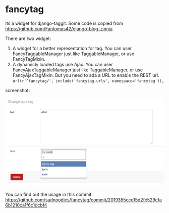 # fancytag

Its a widget for django-taggit. Some code is copied from https://github.com/Fantomas42/django-blog-zinnia.

There are two widget:

1. A widget for a better representation for tag. You can user FancyTaggableManager just like TaggableManager, or use FancyTagMixin.
2. A dynamicly loaded tags use Ajax. You can user FancyAjaxTaggableManager just like TaggableManager, or use FancyAjaxTagMixin. 
  But you need to ada a URL to enable the REST url. 
  `url(r'^fancytag/', include('fancytag.urls', namespace='fancytag')),`


screenshot:

![截图](./screenshot.png)

You can find out the usage in this commit: https://github.com/sadnoodles/fancytag/commit/2019355cce15d2fe529cfa6b1210ca1f6c1dcbf4